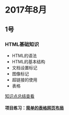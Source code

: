 # 2017年8月

## 1号
### HTML基础知识 
- HTML的语法
- HTML的基本结构
- 文档设置标记
- 图像标记
- 超链接的使用
- 表格

[知识点总结查看][01]
#### 项目练习：[简单的表格网页布局][02]


[01]: /0801/index.md
[02]: https://super456.github.io/study-html-css-2017/0801/table-web.html